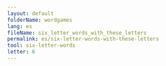 ```yaml
---
layout: default
folderName: wordgames
lang: es
fileName: six_letter_words_with_these_letters
permalink: es/six-letter-words-with-these-letters
tool: six-letter-words
letter: 6
---
```


